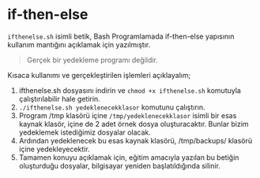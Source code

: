 # if-then-else

```ifthenelse.sh``` isimli betik, Bash Programlamada if-then-else yapısının kullanım mantığını açıklamak için yazılmıştır. 

>Gerçek bir yedekleme programı değildir.

Kısaca kullanımı ve gerçekleştirilen işlemleri açıklayalım;

1. ifthenelse.sh dosyasını indirin ve ```chmod +x ifthenelse.sh``` komutuyla çalıştırılabilir hale getirin.
2. ```./ifthenelse.sh yedeklenecekklasor``` komutunu çalıştırın.
3. Program /tmp klasörü içine ```/tmp/yedeklenecekklasor``` isimli bir esas kaynak klasör, içine de 2 adet örnek dosya oluşturacaktır. Bunlar bizim yedeklemek istediğimiz dosyalar olacak.
4. Ardından yedeklenecek bu esas kaynak klasörü, /tmp/backups/ klasörü içine yedekleyecektir.
5. Tamamen konuyu açıklamak için, eğitim amacıyla yazılan bu betiğin oluşturduğu dosyalar, bilgisayar yeniden başlatıldığında silinir.
